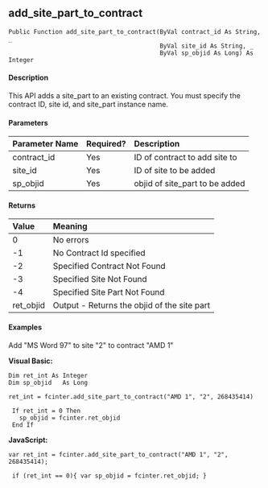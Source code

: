 add_site_part_to_contract
-----------------------------

```
Public Function add_site_part_to_contract(ByVal contract_id As String, _
                                          ByVal site_id As String, _
                                          ByVal sp_objid As Long) As Integer
```

#### Description

This API adds a site_part to an existing contract. You must specify the contract ID, site id, and site_part instance name.

#### Parameters

| Parameter Name | Required? | Description |
|:--- |:--- |:--- |
| contract_id | Yes | ID of contract to add site to |
| site_id | Yes | ID of site to be added |
| sp_objid | Yes | objid of site_part to be added |

#### Returns

| Value | Meaning |
|:--- |:--- |
| 0 | No errors |
| -1 | No Contract Id specified |
| -2 | Specified Contract Not Found |
| -3 | Specified Site Not Found |
| -4 | Specified Site Part Not Found |
| ret_objid | Output - Returns the objid of the site part |

#### Examples

Add "MS Word 97" to site "2" to contract "AMD 1"

**Visual Basic:**
```
Dim ret_int As Integer
Dim sp_objid   As Long

ret_int = fcinter.add_site_part_to_contract("AMD 1", "2", 268435414)

 If ret_int = 0 Then
   sp_objid = fcinter.ret_objid
 End If
```

**JavaScript:**
```
var ret_int = fcinter.add_site_part_to_contract("AMD 1", "2", 268435414);

 if (ret_int == 0){ var sp_objid = fcinter.ret_objid; }
```